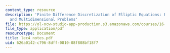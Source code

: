 ```yaml
---
content_type: resource
description: 'Finite Difference Discretization of Elliptic Equations: FD Formulas
  and Multidimensional Problems'
file: https://ol-ocw-studio-app-production.s3.amazonaws.com/courses/16-920j-numerical-methods-for-partial-differential-equations-sma-5212-spring-2003/626a0142c7968dff081008f808bf18f7_lec4_notes.pdf
file_type: application/pdf
resourcetype: Document
title: lec4_notes.pdf
uid: 626a0142-c796-8dff-0810-08f808bf18f7
---
```


